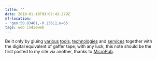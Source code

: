 ```yaml
---
title: ''
date: 2018-01-18T03:07:43.279Z
mf-location:
- 'geo:50.83461,-0.13611;u=65'
tags: web indieweb
---
```

Be it only by gluing [various](https://github.com/voxpelli/webpage-micropub-to-github) [tools](https://jekyllrb.com), [technologies](https://www.heroku.com/) and [services](https://circleci.com) together with the digital equivalent of gaffer tape, with any luck, this note should be the first posted to my site via another, thanks to [MicroPub](https://indieweb.org/Micropub).
